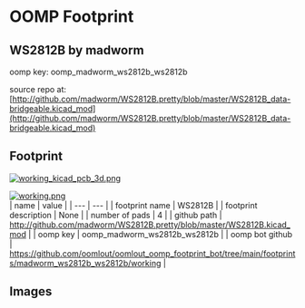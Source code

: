 # OOMP Footprint  
## WS2812B  by madworm  
  
oomp key: oomp_madworm_ws2812b_ws2812b  
  
source repo at: [http://github.com/madworm/WS2812B.pretty/blob/master/WS2812B_data-bridgeable.kicad_mod](http://github.com/madworm/WS2812B.pretty/blob/master/WS2812B_data-bridgeable.kicad_mod)  
## Footprint  
  
[![working_kicad_pcb_3d.png](working_kicad_pcb_3d_600.png)](working_kicad_pcb_3d.png)  
  
[![working.png](working_600.png)](working.png)  
| name | value | 
| --- | --- | 
| footprint name | WS2812B | 
| footprint description | None | 
| number of pads | 4 | 
| github path | http://github.com/madworm/WS2812B.pretty/blob/master/WS2812B.kicad_mod | 
| oomp key | oomp_madworm_ws2812b_ws2812b | 
| oomp bot github | https://github.com/oomlout/oomlout_oomp_footprint_bot/tree/main/footprints/madworm_ws2812b_ws2812b/working | 
## Images  
